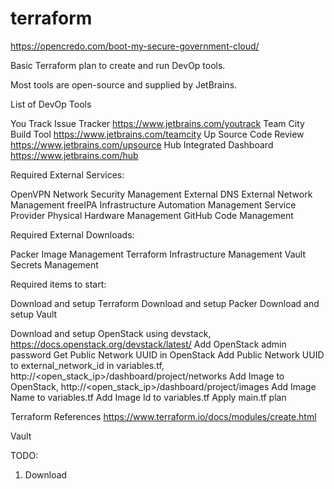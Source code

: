 # terraform

https://opencredo.com/boot-my-secure-government-cloud/

Basic Terraform plan to create and run DevOp tools.

Most tools are open-source and supplied by JetBrains.

List of DevOp Tools

You Track   Issue Tracker           https://www.jetbrains.com/youtrack
Team City   Build Tool              https://www.jetbrains.com/teamcity
Up Source   Code Review             https://www.jetbrains.com/upsource
Hub         Integrated Dashboard    https://www.jetbrains.com/hub

Required External Services:

OpenVPN             Network Security Management
External DNS        External Network Management
freeIPA             Infrastructure Automation Management
Service Provider    Physical Hardware Management
GitHub              Code Management

Required External Downloads:

Packer              Image Management
Terraform           Infrastructure Management
Vault               Secrets Management



Required items to start:

Download and setup Terraform
Download and setup Packer
Download and setup Vault

Download and setup OpenStack using devstack, https://docs.openstack.org/devstack/latest/
Add OpenStack admin password
Get Public Network UUID in OpenStack
Add Public Network UUID to external_network_id in variables.tf, http://<open_stack_ip>/dashboard/project/networks
Add Image to OpenStack, http://<open_stack_ip>/dashboard/project/images
Add Image Name to variables.tf
Add Image Id to variables.tf
Apply main.tf plan


Terraform References
https://www.terraform.io/docs/modules/create.html

Vault


TODO:

1.  Download